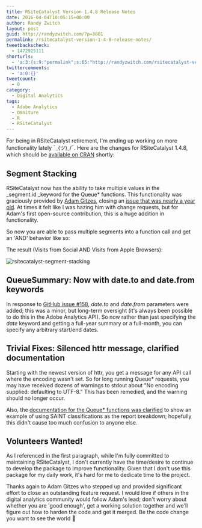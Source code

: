 ```yaml
---
title: RSiteCatalyst Version 1.4.8 Release Notes
date: 2016-04-04T10:05:15+00:00
author: Randy Zwitch
layout: post
guid: http://randyzwitch.com/?p=3881
permalink: /rsitecatalyst-version-1-4-8-release-notes/
tweetbackscheck:
  - 1472925111
shorturls:
  - 'a:3:{s:9:"permalink";s:65:"http://randyzwitch.com/rsitecatalyst-version-1-4-8-release-notes/";s:7:"tinyurl";s:26:"http://tinyurl.com/gstyvxk";s:4:"isgd";s:19:"http://is.gd/42p9qY";}'
twittercomments:
  - 'a:0:{}'
tweetcount:
  - 0
category:
  - Digital Analytics
tags:
  - Adobe Analytics
  - Omniture
  - R
  - RSiteCatalyst
---
```

For being in RSiteCatalyst retirement, I'm ending up working on more functionality lately ¯\_(ツ)_/¯. Here are the changes for RSiteCatalyst 1.4.8, which should be <a href="https://cran.r-project.org/web/packages/RSiteCatalyst/index.html" target="_blank">available on CRAN</a> shortly:

## Segment Stacking

RSiteCatalyst now has the ability to take multiple values in the _segment.id _keyword for the Queue* functions. This functionality was graciously provided by <a href="https://twitter.com/FootballActuary" target="_blank">Adam Gitzes</a>, closing an <a href="https://github.com/randyzwitch/RSiteCatalyst/issues/129" target="_blank">issue that was nearly a year old</a>. At times it felt like I was hazing him with change requests, but for Adam's first open-source contribution, this is a huge addition in functionality.

So now you are able to pass multiple segments into a function call and get an 'AND' behavior like so:

The result (Visits from Social AND Visits from Apple Browsers):

<img class="aligncenter size-large wp-image-3883" src="http://i1.wp.com/randyzwitch.com/wp-content/uploads/2016/04/rsitecatalyst-segment-stacking-1024x58.png?fit=1024%2C58" alt="rsitecatalyst-segment-stacking" srcset="http://i1.wp.com/randyzwitch.com/wp-content/uploads/2016/04/rsitecatalyst-segment-stacking.png?resize=1024%2C58 1024w, http://i1.wp.com/randyzwitch.com/wp-content/uploads/2016/04/rsitecatalyst-segment-stacking.png?resize=150%2C8 150w, http://i1.wp.com/randyzwitch.com/wp-content/uploads/2016/04/rsitecatalyst-segment-stacking.png?resize=300%2C17 300w, http://i1.wp.com/randyzwitch.com/wp-content/uploads/2016/04/rsitecatalyst-segment-stacking.png?resize=768%2C43 768w, http://i1.wp.com/randyzwitch.com/wp-content/uploads/2016/04/rsitecatalyst-segment-stacking.png?w=2000 2000w" sizes="(max-width: 1000px) 100vw, 1000px" data-recalc-dims="1" />





## QueueSummary: Now with date.to and date.from keywords

In response to <a href="https://github.com/randyzwitch/RSiteCatalyst/issues/158" target="_blank">GitHub issue #158</a>, _date.to_ and _date.from_ parameters were added; this was a minor, but long-term oversight (it's always been possible to do this in the Adobe Analytics API). So now rather than just specifying the _date_ keyword and getting a full-year summary or a full-month, you can specify any arbitrary start/end dates.

## Trivial Fixes: Silenced httr message, clarified documentation

Starting with the newest version of httr, you get a message for any API call where the encoding wasn't set. So for long running Queue* requests, you may have received dozens of warnings to stdout about "<span class="pl-smi">No</span> <span class="pl-smi">encoding</span> <span class="pl-smi">supplied</span><span class="pl-k">:</span> <span class="pl-smi">defaulting</span> <span class="pl-smi">to</span> <span class="pl-smi">UTF</span><span class="pl-k">-</span><span class="pl-c1">8</span>." This has been remedied, and the warning should no longer occur.

Also, the <a href="https://github.com/randyzwitch/RSiteCatalyst/blob/master/man/QueueRanked.Rd#L86-#L93" target="_blank">documentation for the Queue* functions was clarified</a> to show an example of using SAINT classifications as the report breakdown; hopefully this didn't cause too much confusion to anyone else.

## Volunteers Wanted!

As I referenced in the first paragraph, while I'm fully committed to maintaining RSiteCatalyst, I don't currently have the time/desire to continue to develop the package to improve functionality. Given that I don't use this package for my daily work, it's hard for me to dedicate time to the project.

Thanks again to Adam Gitzes who stepped up and provided significant effort to close an outstanding feature request. I would love if others in the digital analytics community would follow Adam's lead; don't worry about whether you are 'good enough', get a working solution together and we'll figure out how to harden the code and get it merged. Be the code change you want to see the world 🙂
